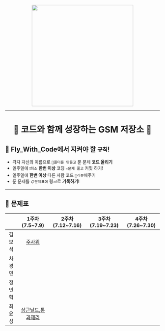 <p align="center"><img src="https://user-images.githubusercontent.com/68007145/123586968-83663a00-d820-11eb-8935-b91936284e66.jpg" width="330"</p>   

***
<h1 align="center">🚀 코드와 함께 성장하는 GSM 저장소 🚀</h1>

## **📜 Fly_With_Code에서 지켜야 할 ```규칙```!** 
* 각자 자신의 이름으로 `📂폴더를 만들고` 푼 문제 __코드 올리기__
* 일주일에 `❗최소` __한번 이상__ 코딩 `✏️문제 풀고` 커밋 하기!
* 일주일에 __한번 이상__ 다른 사람 코드 `🎥리뷰`해주기
* 푼 문제를 `📋문제표에` 링크로 __기록하기!__

***

## **📝 문제표** 
| |1주차(7.5~7.9)|2주차(7.12~7.16)|3주차(7.19~7.23)|4주차(7.26~7.30)|
|:-:|:-:|:-:|:-:|:-:|
|김보석|[주사위](https://www.acmicpc.net/problem/1233)||||
|차경민|||||
|정민혁|||||
|최윤성|[상근날드](https://www.acmicpc.net/problem/5543),[톰과제리](https://www.acmicpc.net/problem/16430)||||
